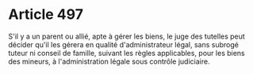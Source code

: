 # Article 497

S'il y a un parent ou allié, apte à gérer les biens, le juge des tutelles peut décider qu'il les gérera en qualité d'administrateur légal, sans subrogé tuteur ni conseil de famille, suivant les règles applicables, pour les biens des mineurs, à l'administration légale sous contrôle judiciaire.
